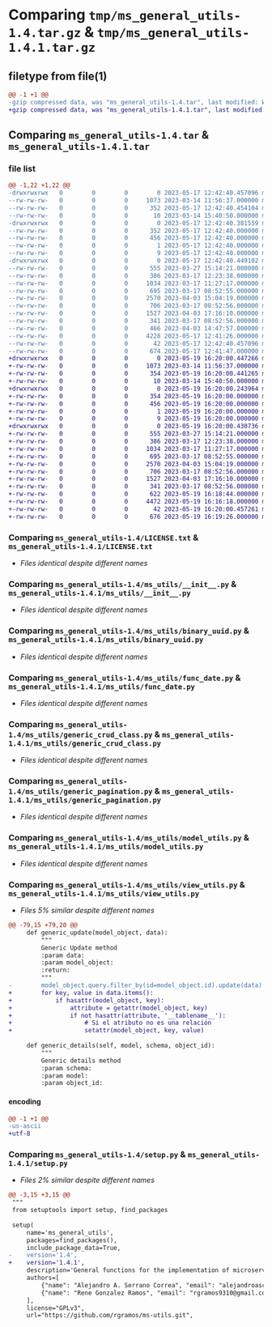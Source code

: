 # Comparing `tmp/ms_general_utils-1.4.tar.gz` & `tmp/ms_general_utils-1.4.1.tar.gz`

## filetype from file(1)

```diff
@@ -1 +1 @@
-gzip compressed data, was "ms_general_utils-1.4.tar", last modified: Wed May 17 12:42:40 2023, max compression
+gzip compressed data, was "ms_general_utils-1.4.1.tar", last modified: Fri May 19 16:20:00 2023, max compression
```

## Comparing `ms_general_utils-1.4.tar` & `ms_general_utils-1.4.1.tar`

### file list

```diff
@@ -1,22 +1,22 @@
-drwxrwxrwx   0        0        0        0 2023-05-17 12:42:40.457096 ms_general_utils-1.4/
--rw-rw-rw-   0        0        0     1073 2023-03-14 11:56:37.000000 ms_general_utils-1.4/LICENSE.txt
--rw-rw-rw-   0        0        0      352 2023-05-17 12:42:40.454104 ms_general_utils-1.4/PKG-INFO
--rw-rw-rw-   0        0        0       10 2023-03-14 15:40:50.000000 ms_general_utils-1.4/README.md
-drwxrwxrwx   0        0        0        0 2023-05-17 12:42:40.381559 ms_general_utils-1.4/ms_general_utils.egg-info/
--rw-rw-rw-   0        0        0      352 2023-05-17 12:42:40.000000 ms_general_utils-1.4/ms_general_utils.egg-info/PKG-INFO
--rw-rw-rw-   0        0        0      456 2023-05-17 12:42:40.000000 ms_general_utils-1.4/ms_general_utils.egg-info/SOURCES.txt
--rw-rw-rw-   0        0        0        1 2023-05-17 12:42:40.000000 ms_general_utils-1.4/ms_general_utils.egg-info/dependency_links.txt
--rw-rw-rw-   0        0        0        9 2023-05-17 12:42:40.000000 ms_general_utils-1.4/ms_general_utils.egg-info/top_level.txt
-drwxrwxrwx   0        0        0        0 2023-05-17 12:42:40.449102 ms_general_utils-1.4/ms_utils/
--rw-rw-rw-   0        0        0      555 2023-03-27 15:14:21.000000 ms_general_utils-1.4/ms_utils/__init__.py
--rw-rw-rw-   0        0        0      386 2023-03-17 12:23:38.000000 ms_general_utils-1.4/ms_utils/abstract_model.py
--rw-rw-rw-   0        0        0     1034 2023-03-17 11:27:17.000000 ms_general_utils-1.4/ms_utils/binary_uuid.py
--rw-rw-rw-   0        0        0      695 2023-03-17 08:52:55.000000 ms_general_utils-1.4/ms_utils/func_date.py
--rw-rw-rw-   0        0        0     2570 2023-04-03 15:04:19.000000 ms_general_utils-1.4/ms_utils/generic_crud_class.py
--rw-rw-rw-   0        0        0      706 2023-03-17 08:52:56.000000 ms_general_utils-1.4/ms_utils/generic_pagination.py
--rw-rw-rw-   0        0        0     1527 2023-04-03 17:16:10.000000 ms_general_utils-1.4/ms_utils/model_utils.py
--rw-rw-rw-   0        0        0      341 2023-03-17 08:52:56.000000 ms_general_utils-1.4/ms_utils/prepare_json_response.py
--rw-rw-rw-   0        0        0      466 2023-04-03 14:47:57.000000 ms_general_utils-1.4/ms_utils/validation_utils.py
--rw-rw-rw-   0        0        0     4228 2023-05-17 12:41:26.000000 ms_general_utils-1.4/ms_utils/view_utils.py
--rw-rw-rw-   0        0        0       42 2023-05-17 12:42:40.457096 ms_general_utils-1.4/setup.cfg
--rw-rw-rw-   0        0        0      674 2023-05-17 12:41:47.000000 ms_general_utils-1.4/setup.py
+drwxrwxrwx   0        0        0        0 2023-05-19 16:20:00.447266 ms_general_utils-1.4.1/
+-rw-rw-rw-   0        0        0     1073 2023-03-14 11:56:37.000000 ms_general_utils-1.4.1/LICENSE.txt
+-rw-rw-rw-   0        0        0      354 2023-05-19 16:20:00.441265 ms_general_utils-1.4.1/PKG-INFO
+-rw-rw-rw-   0        0        0       10 2023-03-14 15:40:50.000000 ms_general_utils-1.4.1/README.md
+drwxrwxrwx   0        0        0        0 2023-05-19 16:20:00.243964 ms_general_utils-1.4.1/ms_general_utils.egg-info/
+-rw-rw-rw-   0        0        0      354 2023-05-19 16:20:00.000000 ms_general_utils-1.4.1/ms_general_utils.egg-info/PKG-INFO
+-rw-rw-rw-   0        0        0      456 2023-05-19 16:20:00.000000 ms_general_utils-1.4.1/ms_general_utils.egg-info/SOURCES.txt
+-rw-rw-rw-   0        0        0        1 2023-05-19 16:20:00.000000 ms_general_utils-1.4.1/ms_general_utils.egg-info/dependency_links.txt
+-rw-rw-rw-   0        0        0        9 2023-05-19 16:20:00.000000 ms_general_utils-1.4.1/ms_general_utils.egg-info/top_level.txt
+drwxrwxrwx   0        0        0        0 2023-05-19 16:20:00.430736 ms_general_utils-1.4.1/ms_utils/
+-rw-rw-rw-   0        0        0      555 2023-03-27 15:14:21.000000 ms_general_utils-1.4.1/ms_utils/__init__.py
+-rw-rw-rw-   0        0        0      386 2023-03-17 12:23:38.000000 ms_general_utils-1.4.1/ms_utils/abstract_model.py
+-rw-rw-rw-   0        0        0     1034 2023-03-17 11:27:17.000000 ms_general_utils-1.4.1/ms_utils/binary_uuid.py
+-rw-rw-rw-   0        0        0      695 2023-03-17 08:52:55.000000 ms_general_utils-1.4.1/ms_utils/func_date.py
+-rw-rw-rw-   0        0        0     2570 2023-04-03 15:04:19.000000 ms_general_utils-1.4.1/ms_utils/generic_crud_class.py
+-rw-rw-rw-   0        0        0      706 2023-03-17 08:52:56.000000 ms_general_utils-1.4.1/ms_utils/generic_pagination.py
+-rw-rw-rw-   0        0        0     1527 2023-04-03 17:16:10.000000 ms_general_utils-1.4.1/ms_utils/model_utils.py
+-rw-rw-rw-   0        0        0      341 2023-03-17 08:52:56.000000 ms_general_utils-1.4.1/ms_utils/prepare_json_response.py
+-rw-rw-rw-   0        0        0      622 2023-05-19 16:18:44.000000 ms_general_utils-1.4.1/ms_utils/validation_utils.py
+-rw-rw-rw-   0        0        0     4472 2023-05-19 16:16:18.000000 ms_general_utils-1.4.1/ms_utils/view_utils.py
+-rw-rw-rw-   0        0        0       42 2023-05-19 16:20:00.457261 ms_general_utils-1.4.1/setup.cfg
+-rw-rw-rw-   0        0        0      676 2023-05-19 16:19:26.000000 ms_general_utils-1.4.1/setup.py
```

### Comparing `ms_general_utils-1.4/LICENSE.txt` & `ms_general_utils-1.4.1/LICENSE.txt`

 * *Files identical despite different names*

### Comparing `ms_general_utils-1.4/ms_utils/__init__.py` & `ms_general_utils-1.4.1/ms_utils/__init__.py`

 * *Files identical despite different names*

### Comparing `ms_general_utils-1.4/ms_utils/binary_uuid.py` & `ms_general_utils-1.4.1/ms_utils/binary_uuid.py`

 * *Files identical despite different names*

### Comparing `ms_general_utils-1.4/ms_utils/func_date.py` & `ms_general_utils-1.4.1/ms_utils/func_date.py`

 * *Files identical despite different names*

### Comparing `ms_general_utils-1.4/ms_utils/generic_crud_class.py` & `ms_general_utils-1.4.1/ms_utils/generic_crud_class.py`

 * *Files identical despite different names*

### Comparing `ms_general_utils-1.4/ms_utils/generic_pagination.py` & `ms_general_utils-1.4.1/ms_utils/generic_pagination.py`

 * *Files identical despite different names*

### Comparing `ms_general_utils-1.4/ms_utils/model_utils.py` & `ms_general_utils-1.4.1/ms_utils/model_utils.py`

 * *Files identical despite different names*

### Comparing `ms_general_utils-1.4/ms_utils/view_utils.py` & `ms_general_utils-1.4.1/ms_utils/view_utils.py`

 * *Files 5% similar despite different names*

```diff
@@ -79,15 +79,20 @@
     def generic_update(model_object, data):
         """
         Generic Update method
         :param data:
         :param model_object:
         :return:
         """
-        model_object.query.filter_by(id=model_object.id).update(data)
+        for key, value in data.items():
+            if hasattr(model_object, key):
+                attribute = getattr(model_object, key)
+                if not hasattr(attribute, '__tablename__'):
+                    # Si el atributo no es una relación
+                    setattr(model_object, key, value)
 
     def generic_details(self, model, schema, object_id):
         """
         Generic details method
         :param schema:
         :param model:
         :param object_id:
```

#### encoding

```diff
@@ -1 +1 @@
-us-ascii
+utf-8
```

### Comparing `ms_general_utils-1.4/setup.py` & `ms_general_utils-1.4.1/setup.py`

 * *Files 2% similar despite different names*

```diff
@@ -3,15 +3,15 @@
 """
 from setuptools import setup, find_packages
 
 setup(
     name='ms_general_utils',
     packages=find_packages(),
     include_package_data=True,
-    version='1.4',
+    version='1.4.1',
     description='General functions for the implementation of microservices.',
     authors=[
         {"name": "Alejandro A. Serrano Correa", "email": "alejandroasc93@gmail.com"},
         {"name": "Rene Gonzalez Ramos", "email": "rgramos9310@gmail.com"}
     ],
     license="GPLv3",
     url="https://github.com/rgramos/ms-utils.git",
```

